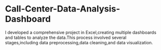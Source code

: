 # Call-Center-Data-Analysis-Dashboard
I developed a comprehensive project in Excel,creating multiple dashboards and tables to analyze the data.This process involved several stages,including data preprocessing,data cleaning,and data visualization. 
